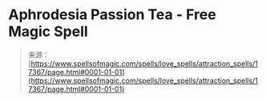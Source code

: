 <!--yml

category: 未分类

date: 2024-06-12 18:58:24

-->

# Aphrodesia Passion Tea - Free Magic Spell

> 来源：[https://www.spellsofmagic.com/spells/love_spells/attraction_spells/17367/page.html#0001-01-01](https://www.spellsofmagic.com/spells/love_spells/attraction_spells/17367/page.html#0001-01-01)
